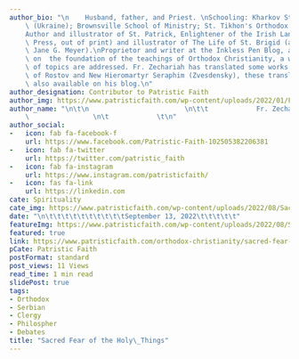 ```yaml
---
author_bio: "\n    Husband, father, and Priest. \nSchooling: Kharkov State University\
    \ (Ukraine); Brownsville School of Ministry; St. Tikhon's Orthodox Seminary (M.Div.).\n\
    Author and illustrator of St. Patrick, Enlightener of the Irish Lands (Conciliar\
    \ Press, out of print) and illustrator of The Life of St. Brigid (authored by\
    \ Jane G. Meyer).\nProprietor and writer at the Inkless Pen Blog, at which, based\
    \ on  the foundation of the teachings of Orthodox Christianity, a wide variety\
    \ of topics are addressed. Fr. Zechariah has translated some works by St. Dimitry\
    \ of Rostov and New Hieromartyr Seraphim (Zvesdensky), these translations are\
    \ also available on his blog.\n"
author_designation: Contributor to Patristic Faith
author_img: https://www.patristicfaith.com/wp-content/uploads/2022/01/Fr.-Zechariah-Lynch-150x150.png
author_name: "\n\t\n                        \n\t\t            Fr. Zechariah Lynch\
    \                \n\t            \t\n"
author_social:
-   icon: fab fa-facebook-f
    url: https://www.facebook.com/Patristic-Faith-102505382206381
-   icon: fab fa-twitter
    url: https://twitter.com/patristic_faith
-   icon: fab fa-instagram
    url: https://www.instagram.com/patristicfaith/
-   icon: fas fa-link
    url: https://linkedin.com
cate: Spirituality
cate_img: https://www.patristicfaith.com/wp-content/uploads/2022/08/Sacred-Fear-of-the-Holy-Things.png
date: "\n\t\t\t\t\t\t\t\t\t\tSeptember 13, 2022\t\t\t\t\t"
featureImg: https://www.patristicfaith.com/wp-content/uploads/2022/08/Sacred-Fear-of-the-Holy-Things.png
featured: true
link: https://www.patristicfaith.com/orthodox-christianity/sacred-fear-of-the-holy-things/
pCate: Patristic Faith
postFormat: standard
post_views: 11 Views
read_time: 1 min read
slidePost: true
tags:
- Orthodox
- Serbian
- Clergy
- Philospher
- Debates
title: "Sacred Fear of the Holy\_Things"
---
```

